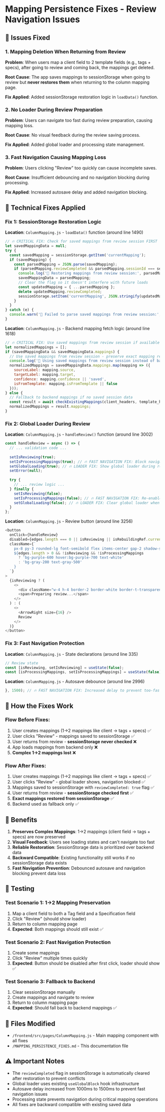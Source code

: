 # Mapping Persistence Fixes - Review Navigation Issues

## 🚨 Issues Fixed

### 1. **Mapping Deletion When Returning from Review**
**Problem**: When users map a client field to 2 template fields (e.g., tags + specs), after going to review and coming back, the mappings get deleted.

**Root Cause**: The app saves mappings to sessionStorage when going to review but **never restores them** when returning to the column mapping page.

**Fix Applied**: Added sessionStorage restoration logic in `loadData()` function.

### 2. **No Loader During Review Preparation**
**Problem**: Users can navigate too fast during review preparation, causing mapping loss.

**Root Cause**: No visual feedback during the review saving process.

**Fix Applied**: Added global loader and processing state management.

### 3. **Fast Navigation Causing Mapping Loss**
**Problem**: Users clicking "Review" too quickly can cause incomplete saves.

**Root Cause**: Insufficient debouncing and no navigation blocking during processing.

**Fix Applied**: Increased autosave delay and added navigation blocking.

## 🔧 Technical Fixes Applied

### **Fix 1: SessionStorage Restoration Logic**

**Location**: `ColumnMapping.js` - `loadData()` function (around line 1490)

```javascript
// 🔥 CRITICAL FIX: Check for saved mappings from review session FIRST
let savedMappingData = null;
try {
  const savedMapping = sessionStorage.getItem('currentMapping');
  if (savedMapping) {
    const parsedMapping = JSON.parse(savedMapping);
    if (parsedMapping.reviewCompleted && parsedMapping.sessionId === sessionId) {
      console.log('🔄 Restoring mappings from review session:', parsedMapping.mappings.length, 'mappings');
      savedMappingData = parsedMapping;
      // Clear the flag so it doesn't interfere with future loads
      const updatedMapping = { ...parsedMapping };
      delete updatedMapping.reviewCompleted;
      sessionStorage.setItem('currentMapping', JSON.stringify(updatedMapping));
    }
  }
} catch (e) {
  console.warn('🚫 Failed to parse saved mappings from review session:', e);
}
```

**Location**: `ColumnMapping.js` - Backend mapping fetch logic (around line 1618)

```javascript
// 🔥 CRITICAL FIX: Use saved mappings from review session if available
let normalizedMappings = [];
if (savedMappingData && savedMappingData.mappings) {
  // Use saved mappings from review session - preserve exact mapping relationships
  console.log('🔄 Using saved mappings from review session instead of backend');
  normalizedMappings = savedMappingData.mappings.map(mapping => ({
    sourceLabel: mapping.source,
    targetLabel: mapping.target,
    confidence: mapping.confidence || 'saved',
    isFromTemplate: mapping.isFromTemplate || false
  }));
} else {
  // Fallback to backend mappings if no saved session data
  const result = await checkExistingMappings(client_headers, template_headers, setIsInitializingMappings);
  normalizedMappings = result.mappings;
}
```

### **Fix 2: Global Loader During Review**

**Location**: `ColumnMapping.js` - `handleReview()` function (around line 3002)

```javascript
const handleReview = async () => {
  // ... validation code ...
  
  setIsReviewing(true);
  setIsProcessingMappings(true); // 🔥 FAST NAVIGATION FIX: Block navigation during processing
  setGlobalLoading(true); // 🔥 LOADER FIX: Show global loader during review preparation
  setError(null);
  
  try {
    // ... review logic ...
  } finally {
    setIsReviewing(false);
    setIsProcessingMappings(false); // 🔥 FAST NAVIGATION FIX: Re-enable navigation
    setGlobalLoading(false); // 🔥 LOADER FIX: Clear global loader when done
  }
};
```

**Location**: `ColumnMapping.js` - Review button (around line 3256)

```javascript
<button
  onClick={handleReview}
  disabled={edges.length === 0 || isReviewing || isRebuildingRef.current || !isReady || isProcessingMappings}
  className={`
    px-8 py-3 rounded-lg font-semibold flex items-center gap-2 shadow-sm transition-all
    ${edges.length > 0 && !isReviewing && !isProcessingMappings
      ? 'bg-purple-600 hover:bg-purple-700 text-white'
      : 'bg-gray-200 text-gray-500'
    }
  `}
>
  {isReviewing ? (
    <>
      <div className="w-4 h-4 border-2 border-white border-t-transparent rounded-full animate-spin"></div>
      <span>Preparing review...</span>
    </>
  ) : (
    <>
      <ArrowRight size={16} />
      Review
    </>
  )}
</button>
```

### **Fix 3: Fast Navigation Protection**

**Location**: `ColumnMapping.js` - State declarations (around line 335)

```javascript
// Review state
const [isReviewing, setIsReviewing] = useState(false);
const [isProcessingMappings, setIsProcessingMappings] = useState(false); // 🔥 FAST NAVIGATION FIX
```

**Location**: `ColumnMapping.js` - Autosave debounce (around line 2996)

```javascript
}, 1500); // 🔥 FAST NAVIGATION FIX: Increased delay to prevent too-fast navigation
```

## 🧪 How the Fixes Work

### **Flow Before Fixes**:
1. User creates mappings (1→2 mappings like client → tags + specs) ✅
2. User clicks "Review" - mappings saved to sessionStorage ✅
3. User returns from review - **sessionStorage never checked** ❌
4. App loads mappings from backend only ❌
5. **Complex 1→2 mappings lost** ❌

### **Flow After Fixes**:
1. User creates mappings (1→2 mappings like client → tags + specs) ✅
2. User clicks "Review" - global loader shows, navigation blocked ✅
3. Mappings saved to sessionStorage with `reviewCompleted: true` flag ✅
4. User returns from review - **sessionStorage checked first** ✅
5. **Exact mappings restored from sessionStorage** ✅
6. Backend used as fallback only ✅

## 🎯 Benefits

1. **Preserves Complex Mappings**: 1→2 mappings (client field → tags + specs) are now preserved
2. **Visual Feedback**: Users see loading states and can't navigate too fast
3. **Reliable Restoration**: SessionStorage data is prioritized over backend data
4. **Backward Compatible**: Existing functionality still works if no sessionStorage data exists
5. **Fast Navigation Prevention**: Debounced autosave and navigation blocking prevent data loss

## 🚀 Testing

### **Test Scenario 1: 1→2 Mapping Preservation**
1. Map a client field to both a Tag field and a Specification field
2. Click "Review" (should show loader)
3. Return to column mapping page
4. **Expected**: Both mappings should still exist ✅

### **Test Scenario 2: Fast Navigation Protection**  
1. Create some mappings
2. Click "Review" multiple times quickly
3. **Expected**: Button should be disabled after first click, loader should show ✅

### **Test Scenario 3: Fallback to Backend**
1. Clear sessionStorage manually
2. Create mappings and navigate to review  
3. Return to column mapping page
4. **Expected**: Should fall back to backend mappings ✅

## 📝 Files Modified

- `/frontend/src/pages/ColumnMapping.js` - Main mapping component with all fixes
- `/MAPPING_PERSISTENCE_FIXES.md` - This documentation file

## ⚠️ Important Notes

- The `reviewCompleted` flag in sessionStorage is automatically cleared after restoration to prevent conflicts
- Global loader uses existing `useGlobalBlock` hook infrastructure  
- Autosave delay increased from 1000ms to 1500ms to prevent fast navigation issues
- Processing state prevents navigation during critical mapping operations
- All fixes are backward compatible with existing saved data